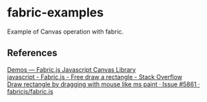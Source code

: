 # fabric-examples

Example of Canvas operation with fabric.

## References
[Demos — Fabric.js Javascript Canvas Library](http://fabricjs.com/demos/)  
[javascript - Fabric.js - Free draw a rectangle - Stack Overflow](https://stackoverflow.com/questions/9417603/fabric-js-free-draw-a-rectangle)  
[Draw rectangle by dragging with mouse like ms paint · Issue #5861 · fabricjs/fabric.js](https://github.com/fabricjs/fabric.js/issues/5861)